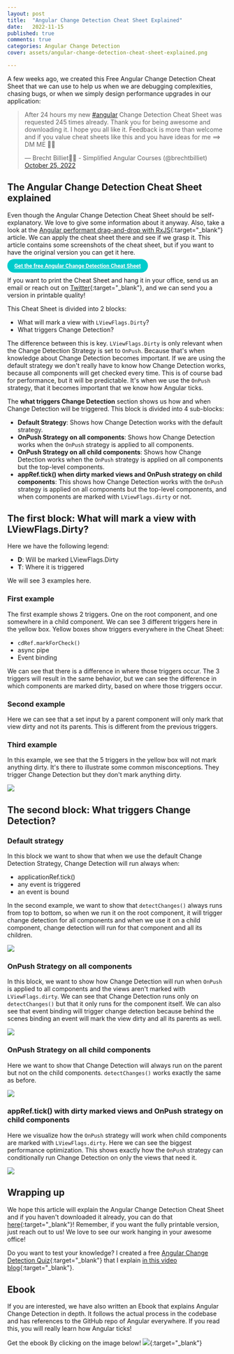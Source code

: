 ```yaml
---
layout: post
title:  "Angular Change Detection Cheat Sheet Explained"
date:   2022-11-15
published: true
comments: true
categories: Angular Change Detection
cover: assets/angular-change-detection-cheat-sheet-explained.png

---
```


A few weeks ago, we created this Free Angular Change Detection Cheat Sheet that we can use to help us
when we are debugging complexities, chasing bugs, or when we simply design performance upgrades in our
application:

<blockquote class="twitter-tweet"><p lang="en" dir="ltr">After 24 hours my new <a href="https://twitter.com/hashtag/angular?src=hash&amp;ref_src=twsrc%5Etfw">#angular</a> Change Detection Cheat Sheet was requested 245 times already. Thank you for being awesome and downloading it. I hope you all like it. Feedback is more than welcome and if you value cheat sheets like this and you have ideas for me ==&gt; DM ME 🥰🥰</p>&mdash; Brecht Billiet👨‍💻 - Simplified Angular Courses (@brechtbilliet) <a href="https://twitter.com/brechtbilliet/status/1585011069189115905?ref_src=twsrc%5Etfw">October 25, 2022</a></blockquote> <script async src="https://platform.twitter.com/widgets.js" charset="utf-8"></script>

## The Angular Change Detection Cheat Sheet explained

Even though the Angular Change Detection Cheat Sheet should be self-explanatory. We love to give some information about it anyway.
Also, take a look at the [Angular performant drag-and-drop with RxJS](https://blog.simplified.courses/angular-performant-drag-and-drop-with-rxjs/){:target="_blank"} article. 
We can apply the cheat sheet there and see if we grasp it.
This article contains some screenshots of the cheat sheet, but if you want to have the original version you can get it here.

<a style="color: #ffffff;border-color: #00cccc;border-radius: 50px;background-color: #00cccc;font-size: 90%;font-weight: 700;
line-height: 1.5;
padding: 8px 16px; font-family: roboto" href="https://www.simplified.courses/free-angular-change-detection-cheat-sheet" target="_blank">Get the free Angular Change Detection Cheat Sheet</a>

If you want to print the Cheat Sheet and hang it in your office, send us an email or reach out on [Twitter](https://twitter.com/brechtbilliet){:target="_blank"}, and we can send you a version
in printable quality!

This Cheat Sheet is divided into 2 blocks:

- What will mark a view with `LViewFlags.Dirty`?
- What triggers Change Detection?

The difference between this is key. `LViewFlags.Dirty` is only relevant when
the Change Detection Strategy is set to `OnPush`. Because that's when knowledge about Change Detection becomes important.
If we are using the default strategy we don't really have to know how Change Detection works, because all components will get checked every time.
This is of course bad for performance, but it will be predictable.
It's when we use the `OnPush` strategy, that it becomes important that we know how Angular ticks.

The **what triggers Change Detection** section shows us how and when Change Detection will be triggered. 
This block is divided into 4 sub-blocks:

- **Default Strategy**: Shows how Change Detection works with the default strategy.
- **OnPush Strategy on all components**: Shows how Change Detection works when the `OnPush` strategy is applied to all components.
- **OnPush Strategy on all child components**: Shows how Change Detection works when the `OnPush` strategy is applied on all components but the top-level components.
- **appRef.tick() when dirty marked views and OnPush strategy on child components**: This shows how Change Detection works with the `OnPush` strategy is applied on all components but the top-level components, and when components are marked with `LViewFlags.dirty` or not.

## The first block: What will mark a view with LViewFlags.Dirty?

Here we have the following legend:
- **D**: Will be marked LViewFlags.Dirty
- **T**: Where it is triggered

We will see 3 examples here.

### First example

The first example shows 2 triggers. One on the root component, and one somewhere in a child component.
We can see 3 different triggers here in the yellow box. Yellow boxes show triggers everywhere in the Cheat Sheet:
- `cdRef.markForCheck()`
- async pipe
- Event binding

We can see that there is a difference in where those triggers occur.
The 3 triggers will result in the same behavior, but we can see the difference in which components
are marked dirty, based on where those triggers occur.

### Second example

Here we can see that a set input by a parent component will only mark
that view dirty and not its parents. This is different from the previous triggers.

### Third example

In this example, we see that the 5 triggers in the yellow box will not mark anything dirty.
It's there to illustrate some common misconceptions. They trigger Change Detection but they don't mark anything dirty.

![](/assets/angular-change-detection-cheat-sheet-explained/angular-change-detection-cheat-sheet-simplified-1.png)

## The second block: What triggers Change Detection?

### Default strategy

In this block we want to show that when we use the default Change Detection Strategy, Change Detection will run always when:
- applicationRef.tick()
- any event is triggered
- an event is bound

In the second example, we want to show that `detectChanges()` always runs from top to bottom, so when we run it on the root component,
it will trigger change detection for all components and when we use it on a child component, change detection will run for that component and all its children.

![](/assets/angular-change-detection-cheat-sheet-explained/angular-change-detection-cheat-sheet-simplified-2.png)

### OnPush Strategy on all components

In this block, we want to show how Change Detection will run when `OnPush` is applied to all components
and the views aren't marked with `LViewFlags.dirty`.  We can see that Change Detection runs only on `detectChanges()` but
that it only runs for the component itself. We can also see that event binding will trigger change detection because behind the
scenes binding an event will mark the view dirty and all its parents as well.

![](/assets/angular-change-detection-cheat-sheet-explained/angular-change-detection-cheat-sheet-simplified-3.png)

### OnPush Strategy on all child components

Here we want to show that Change Detection will always run on the parent but not on the child components.
`detectChanges()` works exactly the same as before.

![](/assets/angular-change-detection-cheat-sheet-explained/angular-change-detection-cheat-sheet-simplified-4.png)

### appRef.tick() with dirty marked views and OnPush strategy on child components
Here we visualize how the `OnPush` strategy will work when child components are marked with `LViewFlags.dirty`.
Here we can see the biggest performance optimization. This shows exactly how the
`OnPush` strategy can conditionally run Change Detection on only the views that need it.

![](/assets/angular-change-detection-cheat-sheet-explained/angular-change-detection-cheat-sheet-simplified-5.png)

## Wrapping up

We hope this article will explain the Angular Change Detection Cheat Sheet and if you haven't downloaded it
already, you can do that [here](https://www.simplified.courses/free-angular-change-detection-cheat-sheet){:target="_blank"}!
Remember, if you want the fully printable version, just reach out to us! We love to see our
work hanging in your awesome office!

Do you want to test your knowledge? I created a free [Angular Change Detection Quiz](https://www.simplified.courses/angular-change-detection-quiz){:target="_blank"} that I explain [in this video blog](/angular-change-detection-quiz-explained/){:target="_blank"}.

## Ebook

If you are interested, we have also written an Ebook that explains Angular Change Detection in depth.
It follows the actual process in the codebase and has references to the GitHub repo of Angular everywhere.
If you read this, you will really learn how Angular ticks!


Get the ebook By clicking on the image below!
[![](/assets/angular-change-detection-cheat-sheet-explained/ebook.png)](https://www.simplified.courses/angular-change-detection-simplified-e-book){:target="_blank"}
